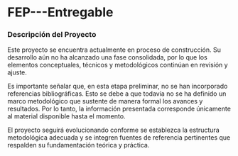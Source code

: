 # FEP---Entregable


### Descripción del Proyecto

Este proyecto se encuentra actualmente en proceso de construcción. Su desarrollo aún no ha alcanzado una fase consolidada, por lo que los elementos conceptuales, técnicos y metodológicos continúan en revisión y ajuste.

Es importante señalar que, en esta etapa preliminar, no se han incorporado referencias bibliográficas. Esto se debe a que todavía no se ha definido un marco metodológico que sustente de manera formal los avances y resultados. Por lo tanto, la información presentada corresponde únicamente al material disponible hasta el momento.

El proyecto seguirá evolucionando conforme se establezca la estructura metodológica adecuada y se integren fuentes de referencia pertinentes que respalden su fundamentación teórica y práctica.
